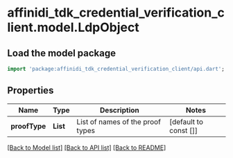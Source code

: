 # affinidi_tdk_credential_verification_client.model.LdpObject

## Load the model package

```dart
import 'package:affinidi_tdk_credential_verification_client/api.dart';
```

## Properties

| Name          | Type             | Description                      | Notes                 |
| ------------- | ---------------- | -------------------------------- | --------------------- |
| **proofType** | **List<String>** | List of names of the proof types | [default to const []] |

[[Back to Model list]](../README.md#documentation-for-models) [[Back to API list]](../README.md#documentation-for-api-endpoints) [[Back to README]](../README.md)
